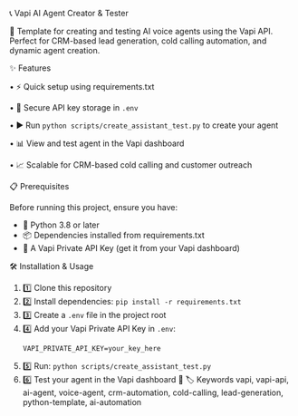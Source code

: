 📞 Vapi AI Agent Creator & Tester

🚀 Template for creating and testing AI voice agents using the Vapi API. Perfect for CRM-based lead generation, cold calling automation, and dynamic agent creation.

✨ Features

•	⚡ Quick setup using requirements.txt

•	🔑 Secure API key storage in `.env`

•	▶️ Run `python scripts/create_assistant_test.py` to create your agent

•	📊 View and test agent in the Vapi dashboard

•	📈 Scalable for CRM-based cold calling and customer outreach

📋 Prerequisites

Before running this project, ensure you have:
- 🐍 Python 3.8 or later
- 📦 Dependencies installed from requirements.txt
- 🔑 A Vapi Private API Key (get it from your Vapi dashboard)

🛠 Installation & Usage
1.	1️⃣ Clone this repository
2.	2️⃣ Install dependencies: `pip install -r requirements.txt`
3.	3️⃣ Create a `.env` file in the project root
4.	4️⃣ Add your Vapi Private API Key in `.env`:
    ```
    VAPI_PRIVATE_API_KEY=your_key_here
    ```
5.	5️⃣ Run: `python scripts/create_assistant_test.py`
6.	6️⃣ Test your agent in the Vapi dashboard 🎯
🏷 Keywords
vapi, vapi-api, ai-agent, voice-agent, crm-automation, cold-calling, lead-generation, python-template, ai-automation
